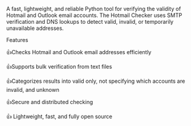 A fast, lightweight, and reliable Python tool for verifying the validity of Hotmail and Outlook email accounts. The Hotmail Checker uses SMTP verification and DNS lookups to detect valid, invalid, or temporarily unavailable addresses.

Features

👍Checks Hotmail and Outlook email addresses efficiently

👍Supports bulk verification from text files

👍Categorizes results into valid only, not specifying which accounts are invalid, and unknown

👍Secure and distributed checking

👍 Lightweight, fast, and fully open source
